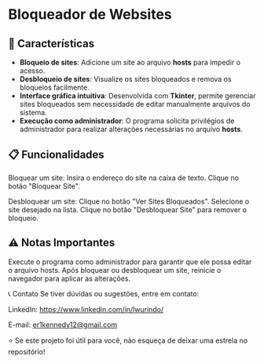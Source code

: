 # Bloqueador de Websites

## 🎯 Características

- **Bloqueio de sites**: Adicione um site ao arquivo **hosts** para impedir o acesso.
- **Desbloqueio de sites**: Visualize os sites bloqueados e remova os bloqueios facilmente.
- **Interface gráfica intuitiva**: Desenvolvida com **Tkinter**, permite gerenciar sites bloqueados sem necessidade de editar manualmente arquivos do sistema.
- **Execução como administrador**: O programa solicita privilégios de administrador para realizar alterações necessárias no arquivo **hosts**.

##  📋 Funcionalidades
Bloquear um site:
Insira o endereço do site na caixa de texto.
Clique no botão "Bloquear Site".

Desbloquear um site:
Clique no botão "Ver Sites Bloqueados".
Selecione o site desejado na lista.
Clique no botão "Desbloquear Site" para remover o bloqueio.


## ⚠️ Notas Importantes
Execute o programa como administrador para garantir que ele possa editar o arquivo hosts.
Após bloquear ou desbloquear um site, reinicie o navegador para aplicar as alterações.

📞 Contato
Se tiver dúvidas ou sugestões, entre em contato:

LinkedIn: https://www.linkedin.com/in/lwurindo/

E-mail: er1kennedy12@gmail.com

⭐ Se este projeto foi útil para você, não esqueça de deixar uma estrela no repositório!
